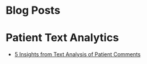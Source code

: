 # Blog Posts


# Patient Text Analytics 

- [5 Insights from Text Analysis of Patient Comments](https://www.opinosis-analytics.com/blog/5-insights-from-text-analysis-patient-comments/)
